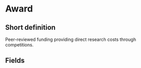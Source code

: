 # Award
## Short definition
Peer-reviewed funding providing direct research costs through competitions.
## Fields
